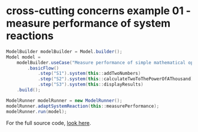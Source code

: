 # cross-cutting concerns example 01 - measure performance of system reactions
``` java
ModelBuilder modelBuilder = Model.builder();
Model model = 
	modelBuilder.useCase("Measure performance of simple mathematical operations")
		.basicFlow()
			.step("S1").system(this::addTwoNumbers)
			.step("S2").system(this::calculateTwoToThePowerOfAThousand)
			.step("S3").system(this::displayResults)
	.build();

ModelRunner modelRunner = new ModelRunner();
modelRunner.adaptSystemReaction(this::measurePerformance);
modelRunner.run(model);
```
For the full source code, [look here](https://github.com/bertilmuth/requirementsascode/blob/master/requirementsascodeexamples/crosscuttingconcerns/src/main/java/crosscuttingconcerns/CrossCuttingConcerns01.java).
